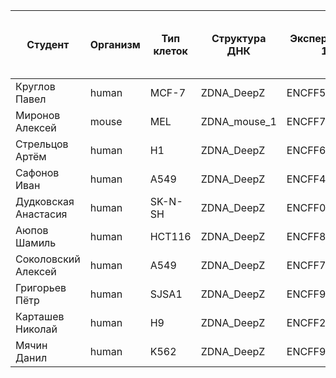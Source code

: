 | Студент | Организм | Тип клеток | Структура ДНК | Эксперимент 1 | Количество пиков в эксперименте 1| Количество пиков в эксперименте 1 после фильтрации | Эксперимент 2 |  Количество пиков в эксперименте 2 | Количество пиков в эксперименте 2 после фильтрации | Количество пиков в структуре ДНК | Количество пиков в пересечении |
|--|--|--|--|--|--|--|--|--|--|--|--|
| Круглов Павел | human | MCF-7 | ZDNA_DeepZ | ENCFF501UHK | 40249 | 40166 | ENCFF518MOR | 39216 | 39189 | 19394 | 528 | 
| Миронов Алексей | mouse | MEL | ZDNA_mouse_1 | ENCFF725BPX | 568 | 554 | ENCFF175TIH | 481 | 475 | 3258 | 3 |
| Стрельцов Артём | human | H1 | ZDNA_DeepZ | ENCFF678VNN | 69340 | 69129 | ENCFF918VFL | 87042 | 86674 | 19394 | 1051 |
| Сафонов Иван | human | A549 | ZDNA_DeepZ | ENCFF444EWQ | 60672 | 60384 | ENCFF811QUJ | 42936 | 42724 | 19394 | 522 |
| Дудковская Анастасия | human | SK-N-SH | ZDNA_DeepZ | ENCFF051ZKJ | 33067 | 33065 | ENCFF231PXT | 9286 | 9286 | 19394  | 243 |
| Аюпов Шамиль | human | HCT116 | ZDNA_DeepZ | ENCFF832IOO | 113589 | 113276 | ENCFF158YTR | 62715 | 62388 | 19394 | 384 |
| Соколовский Алексей | human | A549 | ZDNA_DeepZ | ENCFF751KCL | ? | ? | ENCFF283ZMN | ? | ? | 19394 | ? |
| Григорьев Пётр | human | SJSA1 | ZDNA_DeepZ | ENCFF921OTR | 41770 | 36813 | ENCFF157SWY | 36888 | 31989 | 19394 | 881 |
| Карташев Николай | human | H9 | ZDNA_DeepZ | ENCFF296PQE | 40403 | 39880 | ENCFF724VHG | 51357 | 51342 | 19394 | 511 |
| Мячин Данил | human | K562 | ZDNA_DeepZ | ENCFF963GZJ | 25411 | 25126 | ENCFF567HEH | 23889 | 23725 | 19394 | 369 |
